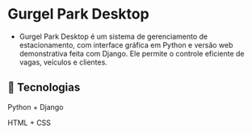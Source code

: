  # Gurgel Park Desktop
 - Gurgel Park Desktop é um sistema de gerenciamento de estacionamento, com interface gráfica em Python e versão web demonstrativa feita com Django. Ele permite o controle eficiente de vagas, veículos e clientes.

## 🚀 Tecnologias
Python + Django

HTML + CSS



